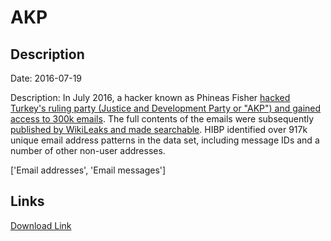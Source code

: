 # AKP

## Description

Date: 2016-07-19

Description:
In July 2016, a hacker known as Phineas Fisher <a href="https://motherboard.vice.com/en_us/article/yp3n55/phineas-fisher-turkish-government-hack" target="_blank" rel="noopener">hacked Turkey's ruling party (Justice and Development Party or &quot;AKP&quot;) and gained access to 300k emails</a>. The full contents of the emails were subsequently <a href="https://wikileaks.org/akp-emails/" target="_blank" rel="noopener">published by WikiLeaks and made searchable</a>. HIBP identified over 917k unique email address patterns in the data set, including message IDs and a number of other non-user addresses.


['Email addresses', 'Email messages']

## Links

[Download Link](https://link-to.net/1229997/850.4897968493311/dynamic/?r=YWtwYXJ0aS5vcmcudHI=)